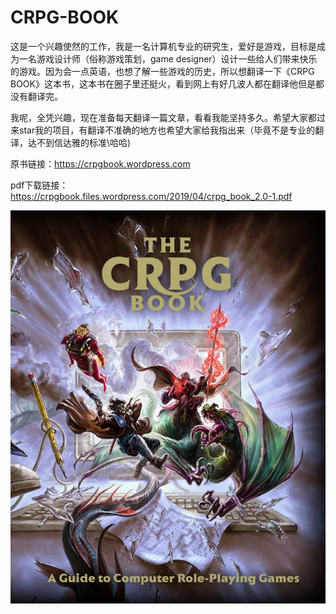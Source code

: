 # CRPG-BOOK
这是一个兴趣使然的工作，我是一名计算机专业的研究生，爱好是游戏，目标是成为一名游戏设计师（俗称游戏策划，game designer）设计一些给人们带来快乐的游戏。因为会一点英语，也想了解一些游戏的历史，所以想翻译一下《CRPG BOOK》这本书，这本书在圈子里还挺火，看到网上有好几波人都在翻译他但是都没有翻译完。

我呢，全凭兴趣，现在准备每天翻译一篇文章，看看我能坚持多久。希望大家都过来star我的项目，有翻译不准确的地方也希望大家给我指出来（毕竟不是专业的翻译，达不到信达雅的标准\哈哈)

原书链接：https://crpgbook.wordpress.com

pdf下载链接：https://crpgbook.files.wordpress.com/2019/04/crpg_book_2.0-1.pdf

![Jietu20210826-221217](README.assets/Jietu20210826-221217-9987396.jpg)
